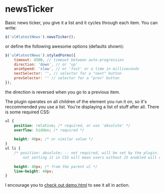 # newsTicker

Basic news ticker, you give it a list and it cycles through each item. You can write:

```javascript
$('ul#latestNews').newsTicker();
```
or define the following awesome options (defaults shown):

```javascript
$('ul#latestNews').styledForms({
	timeout: 4500, // timeout between auto-progression
	direction: 'down', // or 'up'
	animSpeed: 'slow', // or 'fast' or a time in milliseconds
	nextSelector: '', // selector for a "next" button
	prevSelector: '' // selector for a "prev" button
});
```

the direction is reversed when you go to a previous item.

The plugin operates on all children of the element you run it on, so it's reccommended you use a list. You're displaying a list of stuff after all. There is some required CSS:

```css
ul {
	position: relative; /* required, or use 'absolute' */
	overflow: hidden; /* required */
	
	height: 40px; /* or similar value */
}
ul li {
	/* position: absolute; -- not required, will be set by the plugin.
		not setting it in CSS will mean users without JS enabled will only see your first item */
	
	height: 40px; /* from the parent ul */
	line-height: 40px;
}
```

I encourage you to [check out demo.html](https://github.com/grrowl/newsTicker/blob/master/demo.html) to see it all in action.